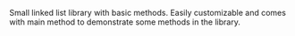 Small linked list library with basic methods. Easily customizable and comes with main method to demonstrate some methods in the library.
